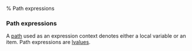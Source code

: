 % Path expressions

### Path expressions

A [path](#paths) used as an expression context denotes either a local variable
or an item. Path expressions are [lvalues](#lvalues,-rvalues-and-temporaries).

